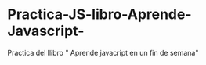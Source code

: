 # Practica-JS-libro-Aprende-Javascript-
Practica del llibro " Aprende javacript en un fin de semana"
